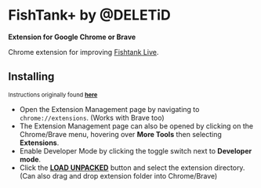 # FishTank+ by @DELETiD
**Extension for Google Chrome or Brave**  

Chrome extension for improving [Fishtank Live](https://www.fishtank.live).  

## Installing  
<sup>Instructions originally found **[here](https://developer.chrome.com/extensions/getstarted)**</sup>  

 * Open the Extension Management page by navigating to `chrome://extensions`. (Works with Brave too)
  * The Extension Management page can also be opened by clicking on the Chrome/Brave menu, hovering over **More Tools** then selecting **Extensions**.  
 * Enable Developer Mode by clicking the toggle switch next to **Developer mode**.  
 * Click the **[LOAD UNPACKED](https://developer.chrome.com/static/images/get_started/load_extension.png)** button and select the extension directory.  (Can also drag and drop extension folder into Chrome/Brave)


 
